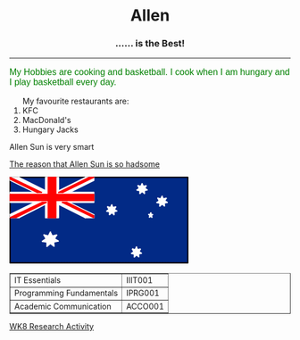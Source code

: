 <HTML>
<HEAD>
<style>
body {
	    background-image: url("https://static.vecteezy.com/system/resources/thumbnails/000/139/741/small/blue-grunge-free-vector-background.jpg");
	    background-repeat:no-repeat;
	    background-size:cover;

	}
</style>
	<TITLE> My First HTML File </TITLE>
</HEAD>
<BODY>
	<center><H1> Allen </H1>
	<H3><B>...... is the Best! </B></H3></center>
	<HR>
	<FONT SIZE=3 FACE="ARIAL" COLOR="green">
	<P> My Hobbies are cooking and basketball. I cook when I am hungary and I play basketball every day. </P></FONT>
	<OL>My favourite restaurants are:
	<LI> KFC
	<LI> MacDonald's
	<LI> Hungary Jacks
	</OL>
	Allen Sun is very smart
	<P><A HREF = "https://www.google">The reason that Allen Sun is so hadsome </A></P>
	<p></p>
	<img src="Flag.png" alt = 'Flag'>
	<BR>
<table border ="1">
<tr>
	<td>IT Essentials </td>
	<td> IIIT001 </td>
</tr>
<tr>
	<td>Programming Fundamentals </td>
	<td> IPRG001 </td>
</tr>
<tr>
	<td>Academic Communication </td>
	<td> ACCO001 </td>
</tr>
</table>
<P><A HREF = "https://canvas.insearch.edu.au/groups/7061/discussion_topics/15307">WK8 Research Activity </A></P>
</BODY>
</HTML>
